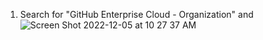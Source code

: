 1. Search for "GitHub Enterprise Cloud - Organization" and ![Screen Shot 2022-12-05 at 10 27 37 AM](https://user-images.githubusercontent.com/16549089/205713938-4339ceb1-a122-4557-a392-6c34f5a984e1.png)

